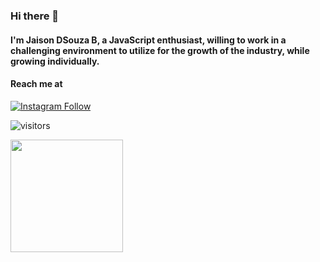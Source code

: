 ### Hi there 👋
#### I'm Jaison DSouza B, a JavaScript enthusiast, willing to work in a challenging environment to utilize for the growth of the industry, while growing individually.

#### Reach me at
[![Instagram Follow](https://img.shields.io/badge/Instagram-E4405F?style=for-the-badge&logo=instagram&logoColor=white)](https://instagram.com/_.jaixon._)

![visitors](https://visitor-badge.glitch.me/badge?page_id=jaison10.visitor-badge)
<!-- ![Issues](https://visitor-badge.glitch.me/badge?page_id=jaison10.visitor-badge.issue.1) -->
<img height="180em" src="https://github-readme-stats.vercel.app/api?username=jaison10&show_icons=true&hide_border=true&&count_private=true&include_all_commits=true" />

<!--START_SECTION:waka-->
<!--END_SECTION:waka-->

<!-- **jaison10/jaison10** is a ✨ _special_ ✨ repository because its `README.md` (this file) appears on your GitHub profile.

Here are some ideas to get you started:

- 🔭 I’m currently working on ...
- 🌱 I’m currently learning ...
- 👯 I’m looking to collaborate on ...
- 🤔 I’m looking for help with ...
- 💬 Ask me about ...
- 📫 How to reach me: ...
- 😄 Pronouns: ...
- ⚡ Fun fact: ...
 -->
